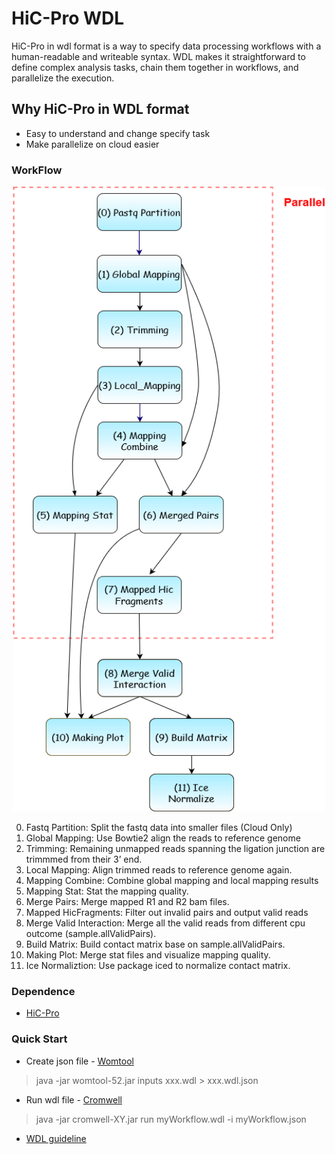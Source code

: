 # HiC-Pro WDL
HiC-Pro in wdl format is a way to specify data processing workflows with a human-readable and writeable syntax. WDL makes it straightforward to define complex analysis tasks, chain them together in workflows, and parallelize the execution.

## Why HiC-Pro in WDL format
* Easy to understand and change specify task
* Make parallelize on cloud easier

### WorkFlow
<div align = "center"><img height = "1000" width = "500" src="/docs/HiCPro-Diagram.png"/></div>

0. Fastq Partition: Split the fastq data into smaller files (Cloud Only)
1. Global Mapping: Use Bowtie2 align the reads to reference genome 
2. Trimming: Remaining unmapped reads spanning the ligation junction are trimmmed from their 3’ end.
3. Local Mapping: Align trimmed reads to reference genome again.
4. Mapping Combine: Combine global mapping and local mapping results
5. Mapping Stat: Stat the mapping quality.
6. Merge Pairs: Merge mapped R1 and R2 bam files.
7. Mapped HicFragments: Filter out invalid pairs and output valid reads
8. Merge Valid Interaction: Merge all the valid reads from different cpu outcome (sample.allValidPairs).
9. Build Matrix: Build contact matrix base on sample.allValidPairs.
10. Making Plot: Merge stat files and visualize mapping quality.
11. Ice Normaliztion: Use package iced to normalize contact matrix.

### Dependence
* [HiC-Pro](https://github.com/nservant/HiC-Pro)

### Quick Start
* Create json file - [Womtool](https://github.com/broadinstitute/cromwell/releases)
> java -jar womtool-52.jar inputs xxx.wdl > xxx.wdl.json
* Run wdl file - [Cromwell](https://github.com/broadinstitute/cromwell)
> java -jar cromwell-XY.jar run myWorkflow.wdl -i myWorkflow.json
* [WDL guideline](https://github.com/openwdl/wdl)
